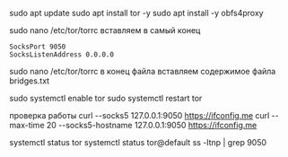 sudo apt update
sudo apt install tor -y
sudo apt install -y obfs4proxy

sudo nano /etc/tor/torrc
вставляем в самый конец
```
SocksPort 9050
SocksListenAddress 0.0.0.0
```

sudo nano /etc/tor/torrc
в конец файла вставляем содержимое файла bridges.txt

sudo systemctl enable tor
sudo systemctl restart tor

проверка работы
curl --socks5 127.0.0.1:9050 https://ifconfig.me
curl --max-time 20 --socks5-hostname 127.0.0.1:9050 https://ifconfig.me

systemctl status tor
systemctl status tor@default
ss -ltnp | grep 9050
